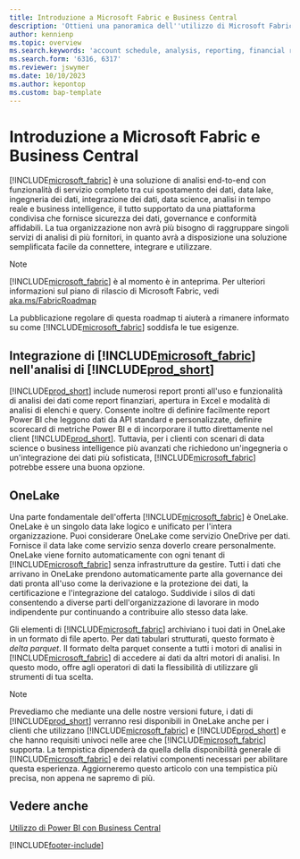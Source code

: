 ```yaml
---
title: Introduzione a Microsoft Fabric e Business Central
description: 'Ottieni una panoramica dell''utilizzo di Microsoft Fabric per avere informazioni dettagliate, business intelligence e KPI dai dati di Business Central.'
author: kennienp
ms.topic: overview
ms.search.keywords: 'account schedule, analysis, reporting, financial report, business intelligence, KPI'
ms.search.form: '6316, 6317'
ms.reviewer: jswymer
ms.date: 10/10/2023
ms.author: kepontop
ms.custom: bap-template
---
```

# Introduzione a Microsoft Fabric e Business Central

[!INCLUDE[microsoft_fabric](includes/microsoft_fabric.md)] è una soluzione di analisi end-to-end con funzionalità di servizio completo tra cui spostamento dei dati, data lake, ingegneria dei dati, integrazione dei dati, data science, analisi in tempo reale e business intelligence, il tutto supportato da una piattaforma condivisa che fornisce sicurezza dei dati, governance e conformità affidabili. La tua organizzazione non avrà più bisogno di raggruppare singoli servizi di analisi di più fornitori, in quanto avrà a disposizione una soluzione semplificata facile da connettere, integrare e utilizzare.

> [!NOTE]
> [!INCLUDE[microsoft_fabric](includes/microsoft_fabric.md)] è al momento è in anteprima. Per ulteriori informazioni sul piano di rilascio di Microsoft Fabric, vedi [aka.ms/FabricRoadmap](https://aka.ms/FabricRoadmap)
> 
> La pubblicazione regolare di questa roadmap ti aiuterà a rimanere informato su come [!INCLUDE[microsoft_fabric](includes/microsoft_fabric.md)] soddisfa le tue esigenze.

## Integrazione di [!INCLUDE[microsoft_fabric](includes/microsoft_fabric.md)] nell'analisi di [!INCLUDE[prod_short](includes/prod_short.md)]

[!INCLUDE[prod_short](includes/prod_short.md)] include numerosi report pronti all'uso e funzionalità di analisi dei dati come report finanziari, apertura in Excel e modalità di analisi di elenchi e query. Consente inoltre di definire facilmente report Power BI che leggono dati da API standard e personalizzate, definire scorecard di metriche Power BI e di incorporare il tutto direttamente nel client [!INCLUDE[prod_short](includes/prod_short.md)]. Tuttavia, per i clienti con scenari di data science o business intelligence più avanzati che richiedono un'ingegneria o un'integrazione dei dati più sofisticata, [!INCLUDE[microsoft_fabric](includes/microsoft_fabric.md)] potrebbe essere una buona opzione. 

## OneLake

Una parte fondamentale dell'offerta [!INCLUDE[microsoft_fabric](includes/microsoft_fabric.md)] è OneLake. OneLake è un singolo data lake logico e unificato per l'intera organizzazione. Puoi considerare OneLake come servizio OneDrive per dati. Fornisce il data lake come servizio senza doverlo creare personalmente. OneLake viene fornito automaticamente con ogni tenant di [!INCLUDE[microsoft_fabric](includes/microsoft_fabric.md)] senza infrastrutture da gestire. Tutti i dati che arrivano in OneLake prendono automaticamente parte alla governance dei dati pronta all'uso come la derivazione e la protezione dei dati, la certificazione e l'integrazione del catalogo. Suddivide i silos di dati consentendo a diverse parti dell'organizzazione di lavorare in modo indipendente pur continuando a contribuire allo stesso data lake.

Gli elementi di [!INCLUDE[microsoft_fabric](includes/microsoft_fabric.md)] archiviano i tuoi dati in OneLake in un formato di file aperto. Per dati tabulari strutturati, questo formato è *delta parquet*. Il formato delta parquet consente a tutti i motori di analisi in [!INCLUDE[microsoft_fabric](includes/microsoft_fabric.md)] di accedere ai dati da altri motori di analisi. In questo modo, offre agli operatori di dati la flessibilità di utilizzare gli strumenti di tua scelta.

> [!NOTE]
> Prevediamo che mediante una delle nostre versioni future, i dati di [!INCLUDE[prod_short](includes/prod_short.md)] verranno resi disponibili in OneLake anche per i clienti che utilizzano [!INCLUDE[microsoft_fabric](includes/microsoft_fabric.md)] e [!INCLUDE[prod_short](includes/prod_short.md)] e che hanno requisiti univoci nelle aree che [!INCLUDE[microsoft_fabric](includes/microsoft_fabric.md)] supporta. La tempistica dipenderà da quella della disponibilità generale di [!INCLUDE[microsoft_fabric](includes/microsoft_fabric.md)] e dei relativi componenti necessari per abilitare questa esperienza. Aggiorneremo questo articolo con una tempistica più precisa, non appena ne sapremo di più.

## Vedere anche
[Utilizzo di Power BI con Business Central](admin-powerbi.md)   

[!INCLUDE[footer-include](includes/footer-banner.md)]
